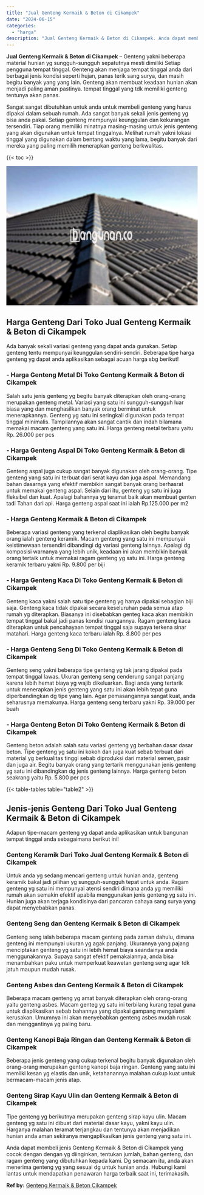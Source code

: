 ```yaml
---
title: "Jual Genteng Kermaik & Beton di Cikampek"
date: "2024-06-15"
categories: 
  - "harga"
description: "Jual Genteng Kermaik & Beton di Cikampek. Anda dapat membeli jenis Genteng Kermaik & Beton di Cikampek yang cocok dengan dengan yg diinginkan, tentukan jumla..."
---
```


**Jual Genteng Kermaik & Beton di Cikampek** – Genteng yakni beberapa material hunian yg sungguh-sungguh sepatutnya mesti dimiliki Setiap pengguna tempat tinggal. Genteng akan menjaga tempat tinggal anda dari berbagai jenis kondisi seperti hujan, panas terik sang surya, dan masih begitu banyak yang yang lain. Genteng akan membuat keadaan hunian akan menjadi paling aman pastinya. tempat tinggal yang tdk memiliki genteng tentunya akan panas.

Sangat sangat dibutuhkan untuk anda untuk membeli genteng yang harus dipakai dalam sebuah rumah. Ada sangat banyak sekali jenis genteng yg bisa anda pakai. Setiap genteng mempunyai keunggulan dan kekurangan tersendiri. Tiap orang memiliki minatnya masing-masing untuk jenis genteng yang akan digunakan untuk tempat tinggalnya. Melihat rumah yakni lokasi tinggal yang digunakan dalam bentang waktu yang lama, begitu banyak dari mereka yang paling memilih menerapkan genteng berkwalitas.

{{< toc >}}

![Jual Genteng Kermaik & Beton di Cikampek](/images/genteng-minimalis-murah25.png)

## Harga Genteng Dari Toko Jual Genteng Kermaik & Beton di Cikampek

Ada banyak sekali variasi genteng yang dapat anda gunakan. Setiap genteng tentu mempunyai keunggulan sendiri-sendiri. Beberapa tipe harga genteng yg dapat anda aplikasikan sebagai acuan harga sbg berikut!

### \- Harga Genteng Metal Di Toko Genteng Kermaik & Beton di Cikampek

Salah satu jenis genteng yg begitu banyak diterapkan oleh orang-orang merupakan genteng metal. Variasi yang satu ini sungguh-sungguh luar biasa yang dan menghasilkan banyak orang berminat untuk menerapkannya. Genteng yg satu ini seringkali digunakan pada tempat tinggal minimalis. Tampilannya akan sangat cantik dan indah bilamana memakai macam genteng yang satu ini. Harga genteng metal terbaru yaitu Rp. 26.000 per pcs

### \- Harga Genteng Aspal Di Toko Genteng Kermaik & Beton di Cikampek

Genteng aspal juga cukup sangat banyak digunakan oleh orang-orang. Tipe genteng yang satu ini terbuat dari serat kayu dan juga aspal. Memandang bahan dasarnya yang efektif membikin sangat banyak orang berhasrat untuk memakai genteng aspal. Selain dari itu, genteng yg satu ini juga fleksibel dan kuat. Apalagi bahannya yg teramat baik akan membuat genten tadi Tahan dari api. Harga genteng aspal saat ini ialah Rp.125.000 per m2

### \- Harga Genteng Kermaik & Beton di Cikampek

Beberapa variasi genteng yang terkenal diaplikasikan oleh begitu banyak orang ialah genteng keramik. Macam genteng yang satu ini mempunyai keistimewaan tersendiri dibandingi dg variasi genteng lainnya. Apalagi dg komposisi warnanya yang lebih unik, keadaan ini akan membikin banyak orang tertaik untuk memakai ragam genteng yg satu ini. Harga genteng keramik terbaru yakni Rp. 9.800 per biji

### \- Harga Genteng Kaca Di Toko Genteng Kermaik & Beton di Cikampek

Genteng kaca yakni salah satu tipe genteng yg hanya dipakai sebagian biji saja. Genteng kaca tidak dipakai secara keseluruhan pada semua atap rumah yg diterapkan. Biasanya ini disebabkan genteg kaca akan membikin tempat tinggal bakal jadi panas kondisi ruangannya. Ragam genteng kaca diterapkan untuk pencahayaan tempat tinggal saja supaya terkena sinar matahari. Harga genteng kaca terbaru ialah Rp. 8.800 per pcs

### \- Harga Genteng Seng Di Toko Genteng Kermaik & Beton di Cikampek

Genteng seng yakni beberapa tipe genteng yg tak jarang dipakai pada tempat tinggal lawas. Ukuran genteng seng cenderung sangat panjang karena lebih hemat biaya yg wajib dikeluarkan. Bagi anda yang tertarik untuk menerapkan jenis genteng yang satu ini akan lebih tepat guna diperbandingkan dg tipe yang lain. Agar pemasangannya sangat kuat, anda seharusnya memakunya. Harga genteng seng terbaru yakni Rp. 39.000 per buah

### \- Harga Genteng Beton Di Toko Genteng Kermaik & Beton di Cikampek

Genteng beton adalah salah satu variasi genteng yg berbahan dasar dasar beton. Tipe genteng yg satu ini kokoh dan juga kuat sebab terbuat dari material yg berkualitas tinggi sebab diproduksi dari material semen, pasir dan juga air. Begitu banyak orang yang tertarik menggunakan jenis genteng yg satu ini dibandingkan dg jenis genteng lainnya. Harga genteng beton seakrang yaitu Rp. 5.800 per pcs

{{< table-tables table="table2" >}}

## Jenis-jenis Genteng Dari Toko Jual Genteng Kermaik & Beton di Cikampek

Adapun tipe-macam genteng yg dapat anda aplikasikan untuk bangunan tempat tinggal anda sebagaimana berikut ini!

### Genteng Keramik Dari Toko Jual Genteng Kermaik & Beton di Cikampek

Untuk anda yg sedang mencari genteng untuk hunian anda, genteng keramik bakal jadi pilihan yg sungguh-sungguh tepat untuk anda. Ragam genteng yg satu ini mempunyai atensi sendiri dimana anda yg memiliki rumah akan semakin efektif apabila menggunakan jenis genteng yg satu ini. Hunian juga akan terjaga kondisinya dari pancaran cahaya sang surya yang dapat menyebabkan panas.

### Genteng Seng dan Genteng Kermaik & Beton di Cikampek

Genteng seng ialah beberapa macam genteng pada zaman dahulu, dimana genteng ini mempunyai ukuran yg agak panjang. Ukurannya yang pajang menciptakan genteng yg satu ini lebih hemat biaya seandainya anda menggunakannya. Supaya sangat efektif pemakaiannya, anda bisa menambahkan paku untuk memperkuat keawetan genteng seng agar tdk jatuh maupun mudah rusak.

### Genteng Asbes dan Genteng Kermaik & Beton di Cikampek

Beberapa macam genteng yg amat banyak diterapkan oleh orang-orang yaitu genteng asbes. Macam genteg yg satu ini terbilang kurang tepat guna untuk diaplikasikan sebab bahannya yang dipakai gampang mengalami kerusakan. Umumnya ini akan menyebabkan genteng asbes mudah rusak dan menggantinya yg paling baru.

### Genteng Kanopi Baja Ringan dan Genteng Kermaik & Beton di Cikampek

Beberapa jenis genteng yang cukup terkenal begitu banyak digunakan oleh orang-orang merupakan genteng kanopi baja ringan. Genteng yang satu ini memiiki kesan yg elastis dan unik, ketahanannya malahan cukup kuat untuk bermacam-macam jenis atap.

### Genteng Sirap Kayu Ulin dan Genteng Kermaik & Beton di Cikampek

Tipe genteng yg berikutnya merupakan genteng sirap kayu ulin. Macam genteng yg satu ini dibuat dari material dasar kayu, yakni kayu ulin. Harganya malahan teramat terjangkau dan tentunya akan menjadikan hunian anda aman sekiranya mengaplikasikan jenis genteng yang satu ini.

Anda dapat membeli jenis Genteng Kermaik & Beton di Cikampek yang cocok dengan dengan yg diinginkan, tentukan jumlah, bahan genteng, dan ragam genteng yang dibutuhkan kepada kami. Dg semacam itu, anda akan menerima genteng yg yang sesuai dg untuk hunian anda. Hubungi kami lantas untuk mendapatkan penawaran harga terbaik saat ini, terimakasih.

**Ref by:**  [Genteng Kermaik & Beton  Cikampek](https://id.wikipedia.org/wiki/Genteng)
